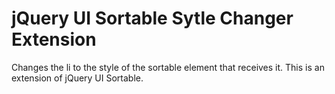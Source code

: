# jQuery UI Sortable Sytle Changer Extension

Changes the li to the style of the sortable element that receives it. This is an extension of jQuery UI Sortable.